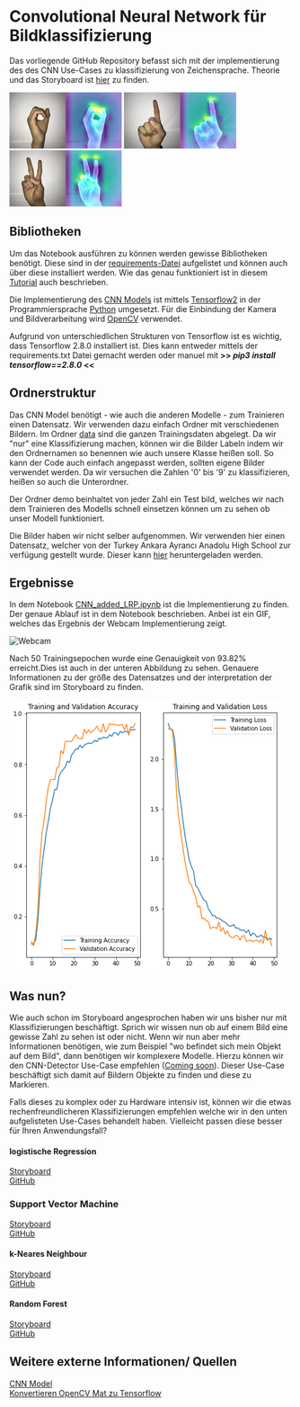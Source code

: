 # Convolutional Neural Network für Bildklassifizierung

Das vorliegende GitHub Repository befasst sich mit der implementierung des des CNN Use-Cases zu klassifizierung von Zeichensprache. Theorie und das Storyboard ist [hier](https://www.aiav.technikum-wien.at/ai-anwenden) zu finden.  

![0](./visu/example_0.JPG) 
![1](./visu/example_1.JPG) 
![2](./visu/example_2.JPG) 

## Bibliotheken
Um das Notebook ausführen zu können werden gewisse Bibliotheken benötigt. Diese sind in der [requirements-Datei](./requirements.txt) aufgelistet und können auch über diese installiert werden. Wie das genau funktioniert ist in diesem [Tutorial](https://note.nkmk.me/en/python-pip-install-requirements/) auch beschrieben.  

Die Implementierung des [CNN Models](https://www.tensorflow.org/tutorials/images/classification) ist mittels [Tensorflow2](https://www.tensorflow.org/) in der Programmiersprache [Python](https://docs.python.org/3/) umgesetzt. Für die Einbindung der Kamera und Bildverarbeitung wird [OpenCV](https://opencv.org/) verwendet. 

Aufgrund von unterschiedlichen Strukturen von Tensorflow ist es wichtig, dass Tensorflow 2.8.0 installiert ist. Dies kann entweder mittels der requirements.txt Datei gemacht werden oder manuel mit  **>> _pip3 install tensorflow==2.8.0_ <<**

## Ordnerstruktur

Das CNN Model benötigt - wie auch die anderen Modelle - zum Trainieren einen Datensatz. Wir verwenden dazu einfach Ordner mit verschiedenen Bildern. Im Ordner [data](./data) sind die ganzen Trainingsdaten abgelegt. Da wir "nur" eine Klassifizierung machen, können wir die Bilder Labeln indem wir den Ordnernamen so benennen wie auch unsere Klasse heißen soll. So kann der Code auch einfach angepasst werden, sollten eigene Bilder verwendet werden. Da wir versuchen die Zahlen '0' bis '9' zu klassifizieren, heißen so auch die Unterordner. 

Der Ordner demo beinhaltet von jeder Zahl ein Test bild, welches wir nach dem Trainieren des Modells schnell einsetzen können um zu sehen ob unser Modell funktioniert.

Die Bilder haben wir nicht selber aufgenommen. Wir verwenden hier einen Datensatz, welcher von der Turkey Ankara Ayrancı Anadolu High School zur verfügung gestellt wurde. Dieser kann [hier](https://github.com/ardamavi/Sign-Language-Digits-Dataset) heruntergeladen werden. 



## Ergebnisse

In dem Notebook [CNN_added_LRP.ipynb](./CNN_added_LRP.ipynb) ist die Implementierung zu finden. Der genaue Ablauf ist in dem Notebook beschrieben. Anbei ist ein GIF, welches das Ergebnis der Webcam Implementierung zeigt. 

![Webcam](./Webcam_Implementation.gif) 

Nach 50 Trainingsepochen wurde eine Genauigkeit von 93.82% erreicht.Dies ist auch in der unteren Abbildung zu sehen. Genauere Informationen zu der größe des Datensatzes und der interpretation der Grafik sind im Storyboard zu finden. 

![trianing_output](./output.png)


## Was nun? 

Wie auch schon im Storyboard angesprochen haben wir uns bisher nur mit Klassifizierungen beschäftigt. Sprich wir wissen nun ob auf einem Bild eine gewisse Zahl zu sehen ist oder nicht. Wenn wir nun aber mehr Informationen benötigen, wie zum Beispiel "wo befindet sich mein Objekt auf dem Bild", dann benötigen wir komplexere Modelle. Hierzu können wir den CNN-Detector Use-Case empfehlen ([Coming soon](https://www.aiav.technikum-wien.at/)). Dieser Use-Case beschäftigt sich damit auf Bildern Objekte zu finden und diese zu Markieren. 


Falls dieses zu komplex oder zu Hardware intensiv ist, können wir die etwas rechenfreundlicheren Klassifizierungen empfehlen welche wir in den unten aufgelisteten Use-Cases behandelt haben. Vielleicht passen diese besser für Ihren Anwendungsfall? 

#### logistische Regression </br>
[Storyboard](http://www.aiav.technikum-wien.at/) </br>
[GitHub](https://github.com/TW-Robotics/AIAV/tree/devel_abdank/Logistische_Regression_fuer_Bildklassifizierung) </br>
### Support Vector Machine </br>
[Storyboard](http://www.aiav.technikum-wien.at/) </br>
[GitHub](https://github.com/TW-Robotics/AIAV/tree/devel_abdank/Support_Vector_Machine_fuer_Bildklassifizierung) </br>
#### k-Neares Neighbour </br>
[Storyboard](http://www.aiav.technikum-wien.at/) </br>
[GitHub](https://github.com/TW-Robotics/AIAV/tree/devel_abdank/kNearest_Neighbor_fuer_Bildklassifizierung) </br>
#### Random Forest </br>
[Storyboard](http://www.aiav.technikum-wien.at/) </br>
[GitHub](https://github.com/TW-Robotics/AIAV/tree/devel_abdank/Random_Forest_fuer_Bildklassifizierung)


## Weitere externe Informationen/ Quellen

[CNN Model](https://www.tensorflow.org/tutorials/images/classification) </br>
[Konvertieren OpenCV Mat zu Tensorflow](https://stackoverflow.com/questions/40273109/convert-python-opencv-mat-image-to-tensorflow-image-data/40273815)</br>